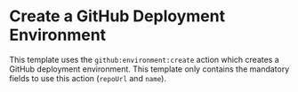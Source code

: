 # Create a GitHub Deployment Environment
This template uses the `github:environment:create` action which creates a GitHub deployment environment. This template only contains the mandatory fields to use this action (`repoUrl` and `name`).